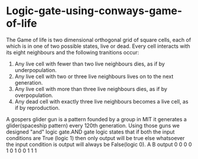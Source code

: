 # Logic-gate-using-conways-game-of-life
The Game of life is two dimensional orthogonal grid of square cells, each of which is in one of two possible states, live or dead. Every cell interacts with its eight neighbours and the following tranitions occur:
1. Any live cell with fewer than two live neighbours dies, as if by underpopulation.
2. Any live cell with two or three live neighbours lives on to the next generation.
3. Any live cell with more than three live neighbours dies, as if by overpopulation.
4. Any dead cell with exactly three live neighbours becomes a live cell, as if by reproduction.

A gospers glider gun is a pattern founded by a group in MIT it generates a glider(spaceship pattern) every 120th generation.
Using those guns we designed "and" logic gate.AND gate logic states that if both the input conditions are True (logic 1) then only output will be true else whatsoever the input condition is output will always be False(logic 0).
A B output
0 0 0
0 1 0
1 0 0
1 1 1

